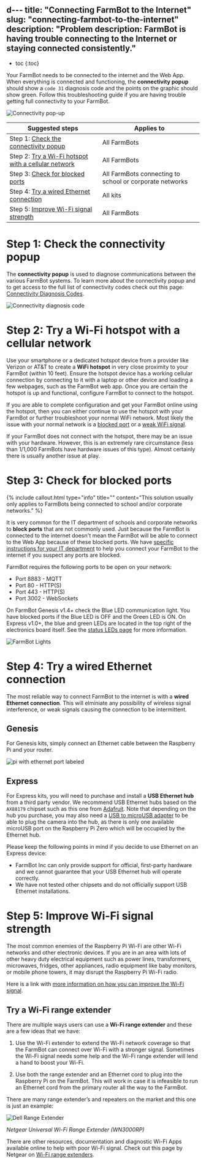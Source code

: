 d---
title: "Connecting FarmBot to the Internet"
slug: "connecting-farmbot-to-the-internet"
description: "**Problem description:** FarmBot is having trouble connecting to the Internet or staying connected consistently."
---

* toc
{:toc}

Your FarmBot needs to be connected to the internet and the Web App. When everything is connected and functioning, the **connectivity popup** should show a `code 31` diagnosis code and the points on the graphic should show green. Follow this troubleshooting guide if you are having trouble getting full connectivity to your FarmBot.

![Connectivity pop-up](_images/connectivity_pop-up.png)

|Suggested steps               |Applies to                    |
|------------------------------|------------------------------|
|Step 1: [Check the connectivity popup](#step-1-check-the-connectivity-popup)|All FarmBots
|Step 2: [Try a Wi-Fi hotspot with a cellular network](#step-2-try-a-wi-fi-hotspot-with-a-cellular-network)|All FarmBots
|Step 3: [Check for blocked ports](#step-3-check-for-blocked-ports)|All FarmBots connecting to school or corporate networks
|Step 4: [Try a wired Ethernet connection](#step-4-try-a-wired-ethernet-connection)|All kits
|Step 5: [Improve Wi-Fi signal strength](#step-5-improve-wi-fi-signal-strength)|All FarmBots

# Step 1: Check the connectivity popup

The **connectivity popup** is used to diagnose communications between the various FarmBot systems. To learn more about the connectivity popup and to get access to the full list of connectivity codes check out this page: [Connectivity Diagnosis Codes](connectivity-codes.md).

![Connectivity diagnosis code](_images/connectivity_diagnosis_code.jpg)

# Step 2: Try a Wi-Fi hotspot with a cellular network

Use your smartphone or a dedicated hotspot device from a provider like Verizon or AT&T to create a **WiFi hotspot** in very close proximity to your FarmBot (within 10 feet). Ensure the hotspot device has a working cellular connection by connecting to it with a laptop or other device and loading a few webpages, such as the FarmBot web app. Once you are certain the hotspot is up and functional, configure FarmBot to connect to the hotspot.

If you are able to complete configuration and get your FarmBot online using the hotspot, then you can either continue to use the hotspot with your FarmBot or further troubleshoot your normal WiFi network. Most likely the issue with your normal network is a [blocked port](#step-3-check-for-blocked-ports) or a [weak WiFi signal](#step-5-improve-wi-fi-signal-strength).

If your FarmBot does not connect with the hotspot, there may be an issue with your hardware. However, this is an extremely rare circumstance (less than 1/1,000 FarmBots have hardware issues of this type). Almost certainly there is usually another issue at play.

# Step 3: Check for blocked ports

{%
include callout.html
type="info"
title=""
content="This solution usually only applies to FarmBots being connected to school and/or corporate networks."
%}

It is very common for the IT department of schools and corporate networks to **block ports** that are not commonly used. Just because the FarmBot is connected to the internet doesn't mean the FarmBot will be able to connect to the Web App because of these blocked ports. We have [specific instructions for your IT department](for-it-security-professionals.md) to help you connect your FarmBot to the internet if you suspect any ports are blocked.

FarmBot requires the following ports to be open on your network:

  * Port 8883 - MQTT
  * Port 80 - HTTP(S)
  * Port 443 - HTTP(S)
  * Port 3002 - WebSockets

On FarmBot Genesis v1.4+ check the Blue LED communication light. You have blocked ports if the Blue LED is OFF and the Green LED is ON. On Express v1.0+, the blue and green LEDs are located in the top right of the electronics board itself. See the [status LEDs page](../../FarmBot-OS/farmbot-os/status-leds.md) for more information.

![FarmBot Lights](_images/farmbot_lights.png)

# Step 4: Try a wired Ethernet connection

The most reliable way to connect FarmBot to the internet is with a **wired Ethernet connection**. This will elminiate any possibility of wireless signal interference, or weak signals causing the connection to be intermittent.

## Genesis

For Genesis kits, simply connect an Ethernet cable between the Raspberry Pi and your router.

![pi with ethernet port labeled](_images/pi_with_ethernet_port_labeled.jpg)

## Express

For Express kits, you will need to purchase and install a **USB Ethernet hub** from a third party vendor. We recommend USB Ethernet hubs based on the `AX88179` chipset such as this one from [Adafruit](https://www.adafruit.com/product/2992). Note that depending on the hub you purchase, you may also need a [USB to microUSB adapter](https://www.amazon.com/dp/B07SDB7XY1/) to be able to plug the camera into the hub, as there is only one available microUSB port on the Raspberry Pi Zero which will be occupied by the Ethernet hub.

Please keep the following points in mind if you decide to use Ethernet on an Express device:

 * FarmBot Inc can only provide support for official, first-party hardware and we cannot guarantee that your USB Ethernet hub will operate correctly.
 * We have not tested other chipsets and do not officially support USB Ethernet installations.

# Step 5: Improve Wi-Fi signal strength

The most common enemies of the Raspberry Pi Wi-Fi are other Wi-Fi networks and other electronic devices. If you are in an area with lots of other heavy duty electrical equipment such as power lines, transformers, microwaves, fridges, other appliances, radio equipment like baby monitors, or mobile phone towers, it may disrupt the Raspberry Pi Wi-Fi radio.

Here is a link with [more information on how you can improve the Wi-Fi signal](https://www.netspotapp.com/wifi-interference.html).

## Try a Wi-Fi range extender

There are multiple ways users can use a **Wi-Fi range extender** and these are a few ideas that we have:

1) Use the Wi-Fi extender to extend the Wi-Fi network coverage so that the FarmBot can connect over Wi-Fi with a stronger signal. Sometimes the Wi-Fi signal needs some help and the Wi-Fi range extender will lend a hand to boost your Wi-Fi.

2) Use both the range extender and an Ethernet cord to plug into the Raspberry Pi on the FarmBot. This will work in case it is infeasible to run an Ethernet cord from the primary router all the way to the FarmBot.

There are many range extender’s and repeaters on the market and this one is just an example:

![Dell Range Extender](_images/dell_range_extender.bmp)

_Netgear Universal Wi-Fi Range Extender (WN3000RP)_

There are other resources, documentation and diagnostic Wi-Fi Apps available online to help with poor Wi-Fi signal. Check out this page by Netgear on [Wi-Fi range extenders](https://www.netgear.co.uk/home/discover/wifi-range-extender/).
